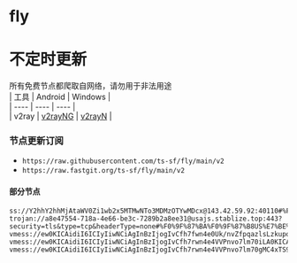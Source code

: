 # fly
# 不定时更新
所有免费节点都爬取自网络，请勿用于非法用途  
|  工具  | Android  | Windows  |  
|  ----  | ----   | ----  |  
| v2ray  | [v2rayNG](https://github.com/2dust/v2rayNG/releases) | [v2rayN](https://github.com/2dust/v2rayN/releases) |  
  
### 节点更新订阅  
- `https://raw.githubusercontent.com/ts-sf/fly/main/v2`  
- `https://raw.fastgit.org/ts-sf/fly/main/v2`  
#### 部分节点  
``` 
ss://Y2hhY2hhMjAtaWV0Zi1wb2x5MTMwNTo3MDMzOTYwMDcx@143.42.59.92:40110#%F0%9F%87%A9%F0%9F%87%AADE%E5%BE%B7%E5%9B%BD%200.3M%2Fs
trojan://a8e47554-718a-4e66-be3c-7289b2a8ee31@usajs.stablize.top:443?security=tls&type=tcp&headerType=none#%F0%9F%87%BA%F0%9F%87%B8US%E7%BE%8E%E5%9B%BD%200.4M%2Fs
vmess://ew0KICAidiI6ICIyIiwNCiAgInBzIjogIvCfh7fwn4e0Uk/nvZfpqazlsLzkupoiLA0KICAiYWRkIjogInMzLnp3dGc4ODguY29tIiwNCiAgInBvcnQiOiAiODQ0MyIsDQogICJpZCI6ICI3ZDI5NjJhMy0yMDQxLTNkYTctOTU3NC1mYmE1NTFiZDRmYjEiLA0KICAiYWlkIjogIjAiLA0KICAic2N5IjogImF1dG8iLA0KICAibmV0IjogIndzIiwNCiAgInR5cGUiOiAibm9uZSIsDQogICJob3N0IjogInMzLnp3dGc4ODguY29tIiwNCiAgInBhdGgiOiAiL3YycmF5IiwNCiAgInRscyI6ICJ0bHMiLA0KICAic25pIjogIiIsDQogICJhbHBuIjogIiINCn0=
vmess://ew0KICAidiI6ICIyIiwNCiAgInBzIjogIvCfh7rwn4e4VVPnvo7lm70iLA0KICAiYWRkIjogIjguMjE4LjE3LjM1IiwNCiAgInBvcnQiOiAiMjA1MiIsDQogICJpZCI6ICIyMzE4MmRiNS1lMGI0LTQ0NTMtYTg2Yy1jMWYzN2Q0MjNiMDAiLA0KICAiYWlkIjogIjAiLA0KICAic2N5IjogImF1dG8iLA0KICAibmV0IjogIndzIiwNCiAgInR5cGUiOiAiYXV0byIsDQogICJob3N0IjogImNjLm1heG9wLnRrIiwNCiAgInBhdGgiOiAiLyIsDQogICJ0bHMiOiAiIiwNCiAgInNuaSI6ICIiLA0KICAiYWxwbiI6ICIiLA0KICAiZnAiOiAiIg0KfQ==
vmess://ew0KICAidiI6ICIyIiwNCiAgInBzIjogIvCfh7rwn4e4VVPnvo7lm70gMC4xTS9zIiwNCiAgImFkZCI6ICIxODMuMjM3LjIwLjE1OCIsDQogICJwb3J0IjogIjQwMDk1IiwNCiAgImlkIjogIjQxODA0OGFmLWEyOTMtNGI5OS05YjBjLTk4Y2EzNTgwZGQyNCIsDQogICJhaWQiOiAiNjQiLA0KICAic2N5IjogImF1dG8iLA0KICAibmV0IjogInRjcCIsDQogICJ0eXBlIjogIm5vbmUiLA0KICAiaG9zdCI6ICIiLA0KICAicGF0aCI6ICIvIiwNCiAgInRscyI6ICIiLA0KICAic25pIjogIiIsDQogICJhbHBuIjogIiIsDQogICJmcCI6ICIiDQp9
```